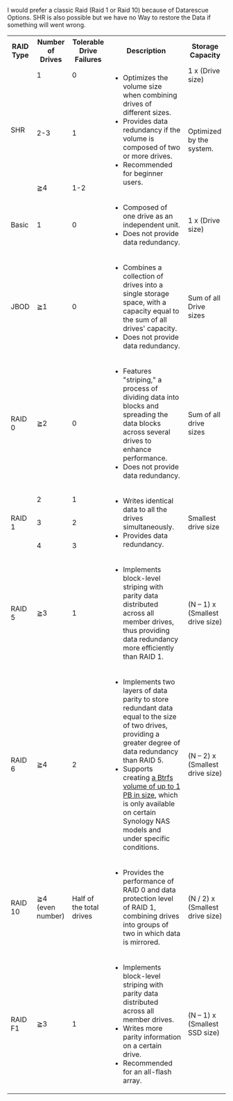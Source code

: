I would prefer a classic Raid (Raid 1 or Raid 10) because of Datarescue Options. SHR is also possible but we have no Way to restore the Data if something will went wrong.

<table id="b_12">
	<tbody><tr>
		<th>RAID Type</th>
		<th>Number of Drives</th>
		<th>Tolerable Drive Failures</th>
		<th>Description</th>
		<th>Storage Capacity</th>
	</tr>
	<tr>
		<td rowspan="3">SHR</td>
		<td>1</td>
		<td>0</td>
		<td rowspan="3">
			<ul>
				<li>Optimizes the volume size when combining drives of different sizes.</li>
				<li>Provides data redundancy if the volume is composed of two or more drives.</li>
				<li>Recommended for beginner users.</li>
			</ul>
		</td>
		<td>1 x (Drive size)</td>
	</tr>
	<tr>
		<td>2-3</td>
		<td>1</td>
		<td rowspan="2">Optimized by the system.</td>
	</tr>
	<tr>
		<td>≧4</td>
		<td>1-2</td>
	</tr>
	<tr>
		<td>Basic</td>
		<td>1</td>
		<td>0</td>
		<td>
			<ul>
				<li>Composed of one drive as an independent unit.</li>
				<li>Does not provide data redundancy.</li>
			</ul>
		</td>
		<td>1 x (Drive size)</td>
	</tr>
	<tr>
		<td>JBOD</td>
		<td>≧1</td>
		<td>0</td>
		<td>
			<ul>
				<li>Combines a collection of drives into a single storage space, with a capacity equal to the sum of all drives' capacity.</li>
				<li>Does not provide data redundancy.</li>
			</ul>
		</td>
		<td>Sum of all Drive sizes</td>
	</tr>
	<tr>
		<td>RAID 0</td>
		<td>≧2</td>
		<td>0</td>
		<td>
			<ul>
				<li>Features "striping," a process of dividing data into blocks and spreading the data blocks across several drives to enhance performance.</li>
				<li>Does not provide data redundancy.</li>
			</ul>
	    </td>
		<td>Sum of all drive sizes</td>
	</tr>
	<tr>
		<td rowspan="3">RAID 1</td>
		<td>2</td>
		<td>1</td>
		<td rowspan="3">
			<ul>
				<li>Writes identical data to all the drives simultaneously.</li>
				<li>Provides data redundancy.</li>
			</ul>
		</td>
		<td rowspan="3">Smallest drive size</td>
	</tr>
	<tr>
		<td>3</td>
		<td>2</td>
	</tr>
	<tr>
		<td>4</td>
		<td>3</td>
	</tr>
	<tr>
		<td>RAID 5</td>
		<td>≧3</td>
		<td>1</td>
		<td>
			<ul>
				<li>Implements block-level striping with parity data distributed across all member drives, thus providing data redundancy more efficiently than RAID 1.</li>
			</ul>
		</td>
		<td>(N – 1) x (Smallest drive size)</td>
	</tr>
	<tr>
		<td>RAID 6</td>
		<td>≧4</td>
		<td>2</td>
		<td>
			<ul>
				<li>Implements two layers of data parity to store redundant data equal to the size of two drives, providing a greater degree of data redundancy than RAID 5.</li>
				<li>Supports creating <a href="https://kb.synology.com/en-id/DSM/tutorial/What_is_Btrfs_Peta_Volume" target="_blank">a Btrfs volume of up to 1 PB in size</a>, which is only available on certain Synology NAS models and under specific conditions.</li>
			</ul>
		</td>
		<td>(N – 2) x (Smallest drive size)</td>
	</tr>
	<tr>
		<td>RAID 10</td>
		<td>≧4<br>(even number)</td>
		<td>Half of the total drives</td>
		<td>
			<ul>
				<li>Provides the performance of RAID 0 and data protection level of RAID 1, combining  drives into groups of two in which data is mirrored.</li>
			</ul>
		</td>
		<td>(N / 2) x (Smallest drive size)</td>
	</tr>
	<tr>
		<td>RAID F1</td>
		<td>≧3</td>
		<td>1</td>
		<td>
			<ul>
				<li>Implements block-level striping with parity data distributed across all member drives.</li>
				<li>Writes more parity information on a certain drive.</li>
				<li>Recommended for an all-flash array.</li>
			</ul>
		</td>
		<td>(N – 1) x (Smallest SSD size)</td>
	</tr>
</tbody></table>